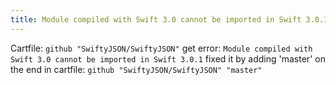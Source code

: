 ```yaml
---
title: Module compiled with Swift 3.0 cannot be imported in Swift 3.0.1
---
```


Cartfile:
`github "SwiftyJSON/SwiftyJSON"`
get error:
`Module compiled with Swift 3.0 cannot be imported in Swift 3.0.1`
fixed it by adding 'master' on the end in cartfile:
`github "SwiftyJSON/SwiftyJSON" "master"`